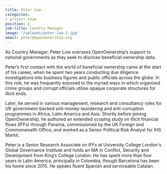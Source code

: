 ```yaml
---
title: Peter Low
categories:
- project-team
position: 6
job-title: Country Manager
image: "/uploads/peter-low-2.jpg"
email: peter@openownership.org
---
```


As Country Manager, Peter Low oversees OpenOwnership’s support to national governments as they seek to disclose beneficial ownership data.

Peter’s first contact with the world of beneficial ownership came at the start of his career, when he spent two years conducting due diligence investigations into business figures and public officials across the globe. In this role, he was frequently exposed to the myriad ways in which organised crime groups and corrupt officials utilise opaque corporate structures for illicit ends.

Later, he served in various management, research and consultancy roles for UK government-backed anti-money-laundering and anti-corruption programmes in Africa, Latin America and Asia. Shortly before joining OpenOwnership, he authored an extended scoping study on illicit financial flows (IFFs) through Panama, commissioned by the UK Foreign and Commonwealth Office, and worked as a Senior Political Risk Analyst for IHS Markit.

Peter is a Senior Research Associate on IFFs at University College London's Global Governance Institute and holds an MA in Conflict, Security and Development from King’s College London. He has spent more than four years in Latin America, principally in Colombia, though Barcelona has been his home since 2015. He speaks fluent Spanish and serviceable Catalan.
